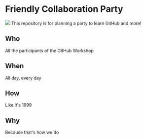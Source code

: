 # Friendly Collaboration Party 

![](https://media.giphy.com/media/ykUYsNYRvrprq/giphy.gif)
This repository is for planning a party to learn GitHub and more!

## Who

All the participants of the GitHub Workshop

## When

All day, every day

## How

Like it's 1999

## Why

Because that's how we do
